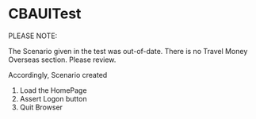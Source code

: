 # CBAUITest

PLEASE NOTE:

The Scenario given in the test was out-of-date. There is no Travel Money Overseas section. Please review.

Accordingly, Scenario created
  1. Load the HomePage
  2. Assert Logon button
  3. Quit Browser
